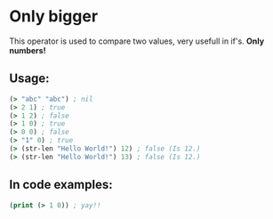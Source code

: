 # Only bigger

This operator is used to compare two values, very usefull in if's.
**Only numbers!**

## Usage:

```clj
(> "abc" "abc") ; nil
(> 2 1) ; true
(> 1 2) ; false
(> 1 0) ; true
(> 0 0) ; false
(> "1" 0) ; true
(> (str-len "Hello World!") 12) ; false (Is 12.)
(> (str-len "Hello World!") 13) ; false (Is 12.)
```

## In code examples:

```clj
(print (> 1 0)) ; yay!!
```
